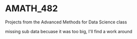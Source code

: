 # AMATH_482
Projects from the Advanced Methods for Data Science class

missing sub data becuase it was too big, I'll find a work around
